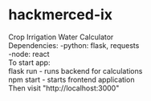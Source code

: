 # hackmerced-ix
Crop Irrigation Water Calculator  
Dependencies: 
-python: flask, requests  
-node: react  
To start app:  
flask run - runs backend for calculations  
npm start - starts frontend application  
Then visit "http://localhost:3000"
